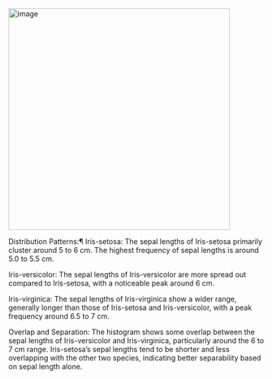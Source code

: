 <img width="436" alt="image" src="https://github.com/user-attachments/assets/3923a466-ff46-4268-bc47-37dc8f7a87c7">

Distribution Patterns:¶
Iris-setosa: The sepal lengths of Iris-setosa primarily cluster around 5 to 6 cm. The highest frequency of sepal lengths is around 5.0 to 5.5 cm.

Iris-versicolor: The sepal lengths of Iris-versicolor are more spread out compared to Iris-setosa, with a noticeable peak around 6 cm.

Iris-virginica: The sepal lengths of Iris-virginica show a wider range, generally longer than those of Iris-setosa and Iris-versicolor, with a peak frequency around 6.5 to 7 cm.



Overlap and Separation:
The histogram shows some overlap between the sepal lengths of Iris-versicolor and Iris-virginica, particularly around the 6 to 7 cm range.
Iris-setosa’s sepal lengths tend to be shorter and less overlapping with the other two species, indicating better separability based on sepal length alone. 
